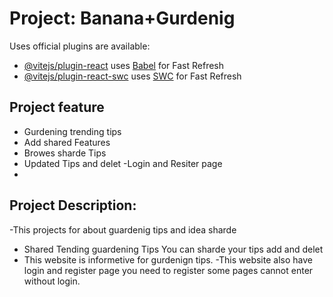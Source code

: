 # Project: Banana+Gurdenig 




Uses  official plugins are available:

- [@vitejs/plugin-react](https://github.com/vitejs/vite-plugin-react/blob/main/packages/plugin-react) uses [Babel](https://babeljs.io/) for Fast Refresh
- [@vitejs/plugin-react-swc](https://github.com/vitejs/vite-plugin-react/blob/main/packages/plugin-react-swc) uses [SWC](https://swc.rs/) for Fast Refresh


## Project feature 
- Gurdening trending tips
- Add shared Features
- Browes sharde Tips
- Updated Tips and delet 
-Login and Resiter page
-

## Project Description:
-This projects for about guardenig tips and idea sharde 
- Shared Tending guardening Tips You can sharde your tips add and delet
- This website is informetive for gurdenign tips.
-This website also have login and register page you need to register some pages cannot enter without login.

